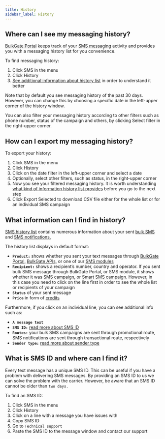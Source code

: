 ```yaml
---
title: History 
sidebar_label: History 
---
```


## Where can I see my messaging history?
[BulkGate Portal](https://www.bulkgate.com/en/sms-portal/) keeps track of your [SMS messaging](https://www.bulkgate.com/en/solutions/sms/) activity and provides you with a messaging history list for you convenience. 

To find messaging history:
1.	Click SMS in the menu
2.	Click History
3.	[See additional information about history list](#what-information-can-i-find-in-history) in order to understand it better

Note that by default you see messaging history of the past 30 days. However, you can change this by choosing a specific date in the left-upper corner of the history window.

You can also filter your messaging history according to other filters such as phone number, status of the campaign and others, by clicking Select filter in the right-upper corner.

## How can I export my messaging history?
To export your history:
1.	Click SMS in the menu
2.	Click History
3.	Click on the date filter in the left-upper corner and select a date
4.	Optionally, select other filters, such as status, in the right-upper corner
5.	Now you see your filtered messaging history. It is worth understanding [what kind of information history list provides](#what-information-can-i-find-in-history) before you go to the next step
6.	Click Export Selected to download CSV file either for the whole list or for an individual SMS campaign


## What information can I find in history?
[SMS history list](#where-can-i-see-my-messaging-history) contains numerous information about your sent [bulk SMS](https://www.bulkgate.com/en/solutions/sms/#bulk-sms) and [SMS notifications.](https://www.bulkgate.com/en/solutions/sms/#sms-notification) 

The history list displays in default format:
-	**`Product:`** shows whether you sent your text messages through [BulkGate Portal,](https://www.bulkgate.com/en/sms-portal/) [BulkGate APIs,](https://www.bulkgate.com/en/developers/sms-api/) or one of our [SMS modules](https://www.bulkgate.com/en/sms-module/)
-	**`Recipient:`**  shows a recipient’s number, country and operator. If you sent bulk SMS message through BulkGate Portal, or SMS module, it shows whether it was [SMS campaign,](creating-sms-campaign.md#what-is-bulk-sms-campaign) or [Smart SMS campaign.](creating-smart-sms-campaign.md#what-is-smart-sms) However, in this case you need to click on the line first in order to see the whole list or recipients of your campaign
-	**`Status`** of your sent message
-	**`Price`** in form of [credits](purchasing-credit.md#what-are-credits)

Furthermore, if you click on an individual line, you can see additional info such as:
-	**`A message text`**
-	**`SMS ID:`** [read more about SMS ID](#what-is-sms-id-and-where-can-i-find-it)
-	**`Routes:`** your bulk SMS campaigns are sent through promotional route, SMS notifications are sent through transactional route, respectively
-	**`Sender type:`** [read more about sender type](sender-type.md#what-is-a-sender-type-and-how-can-i-use-it)

## What is SMS ID and where can I find it?
Every text message has a unique SMS ID. This can be useful if you have a problem with delivering SMS messages. By providing an SMS ID to us we can solve the problem with the carrier. However, be aware that an SMS ID cannot be older than `two days.` 

To find an SMS ID:
1.	Click SMS in the menu
2.	Click History
3.	Click on a line with a message you have issues with 
4.	Copy SMS ID
5.	Go to `Technical support`
6.	Paste the SMS ID to the message window and contact our support
